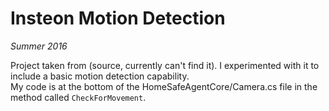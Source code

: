 # Insteon Motion Detection
_Summer 2016_

Project taken from (source, currently can't find it). I experimented with it to include a basic motion detection capability.   
My code is at the bottom of the HomeSafeAgentCore/Camera.cs file in the method called `CheckForMovement`.
